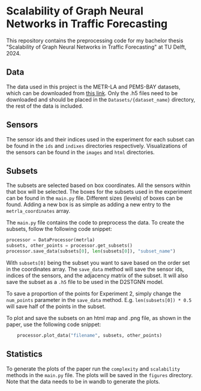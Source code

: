# Scalability of Graph Neural Networks in Traffic Forecasting

This repository contains the preprocessing code for my bachelor thesis "Scalability of Graph Neural Networks in Traffic Forecasting" at TU Delft, 2024.

## Data
The data used in this project is the METR-LA and PEMS-BAY datasets, which can be downloaded from [this link]().
Only the .h5 files need to be downloaded and should be placed in the `Datasets/{dataset_name}` directory, the rest of the data is included. 

## Sensors
The sensor ids and their indices used in the experiment for each subset can be found in the `ids` and `indixes` directories respectively.
Visualizations of the sensors can be found in the `images` and `html` directories.

## Subsets
The subsets are selected based on box coordinates. All the sensors within that box will be selected. The boxes for the subsets used in the experiment can be found in the `main.py` file. Different sizes (levels) of boxes can be found. Adding a new box is as simple as adding a new entry to the `metrla_coordinates` array.

The `main.py` file contains the code to preprocess the data.
To create the subsets, follow the following code snippet:

```python
processor = DataProcessor(metrla)
subsets, other_points = processor.get_subsets()
processor.save_data(subsets[0], len(subsets[0]), "subset_name")
```

With `subsets[0]` being the subset you want to save based on the order set in the coordinates array.
The `save_data` method will save the sensor ids, indices of the sensors, and the adjacency matrix of the subset. It will also save the subset as a `.h5` file to be used in the D2STGNN model.

To save a proportion of the points for Experiment 2, simply change the `num_points` parameter in the `save_data` method.
E.g. `len(subsets[0]) * 0.5` will save half of the points in the subset.

To plot and save the subsets on an html map and .png file, as shown in the paper, use the following code snippet:

```python
    processor.plot_data("filename", subsets, other_points)
```

## Statistics
To generate the plots of the paper run the `complexity` and `scalability` methods in the `main.py` file. The plots will be saved in the `figures` directory.
Note that the data needs to be in wandb to generate the plots.

